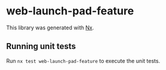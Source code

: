 # web-launch-pad-feature

This library was generated with [Nx](https://nx.dev).

## Running unit tests

Run `nx test web-launch-pad-feature` to execute the unit tests.
